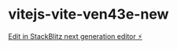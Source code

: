 # vitejs-vite-ven43e-new

[Edit in StackBlitz next generation editor ⚡️](https://stackblitz.com/~/github.com/ukeshv/vitejs-vite-ven43e-new)